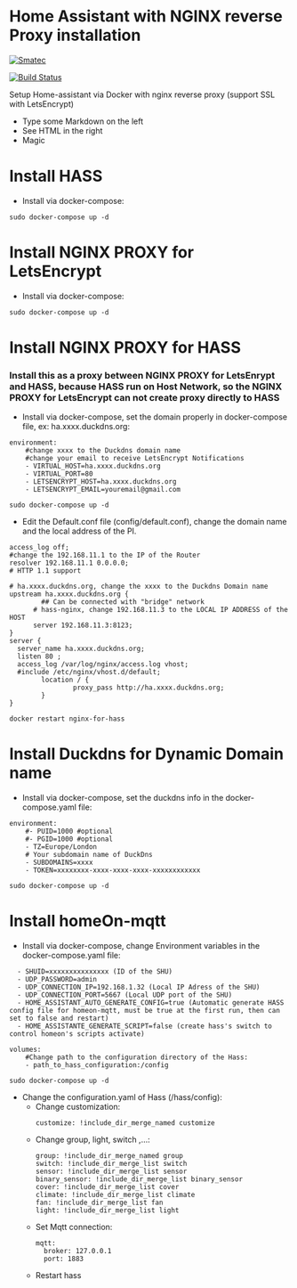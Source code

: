 # Home Assistant with NGINX reverse Proxy installation

[![Smatec](https://smatec.com.vn/wp-content/uploads/2019/04/smatect-logo.png)](http:/homeon.vn)

[![Build Status](https://travis-ci.org/joemccann/dillinger.svg?branch=master)](https://travis-ci.org/joemccann/dillinger)

Setup Home-assistant via Docker with nginx reverse proxy (support SSL with LetsEncrypt)

  - Type some Markdown on the left
  - See HTML in the right
  - Magic

# Install HASS
  - Install via docker-compose:
  ```
  sudo docker-compose up -d
  ```
    
# Install NGINX PROXY for LetsEncrypt
  - Install via docker-compose:
  ```
  sudo docker-compose up -d
  ```
  
# Install NGINX PROXY for HASS
### Install this as a proxy between NGINX PROXY for LetsEnrypt and HASS, because HASS run on Host Network, so the NGINX PROXY for LetsEncrypt can not create proxy directly to HASS
  - Install via docker-compose, set the domain properly in docker-compose file, ex: ha.xxxx.duckdns.org:
  ```
  environment:
      #change xxxx to the Duckdns domain name
      #change your email to receive LetsEncrypt Notifications
      - VIRTUAL_HOST=ha.xxxx.duckdns.org
      - VIRTUAL_PORT=80
      - LETSENCRYPT_HOST=ha.xxxx.duckdns.org
      - LETSENCRYPT_EMAIL=youremail@gmail.com
  ```
  ```
  sudo docker-compose up -d
  ```
  - Edit the Default.conf file (config/default.conf), change the domain name and the local address of the PI.
  ```
  access_log off;
  #change the 192.168.11.1 to the IP of the Router
  resolver 192.168.11.1 0.0.0.0;
  # HTTP 1.1 support
  ```
  ```
  # ha.xxxx.duckdns.org, change the xxxx to the Duckdns Domain name
  upstream ha.xxxx.duckdns.org {
          ## Can be connected with "bridge" network
        # hass-nginx, change 192.168.11.3 to the LOCAL IP ADDRESS of the HOST
        server 192.168.11.3:8123;
  }
  server {
    server_name ha.xxxx.duckdns.org;
    listen 80 ;
    access_log /var/log/nginx/access.log vhost;
    #include /etc/nginx/vhost.d/default;
          location / {
                  proxy_pass http://ha.xxxx.duckdns.org;
          }
  }
  ```
  ```
  docker restart nginx-for-hass
  ```
  
# Install Duckdns for Dynamic Domain name
  - Install via docker-compose, set the duckdns info in the docker-compose.yaml file:
  ```
  environment:
      #- PUID=1000 #optional
      #- PGID=1000 #optional
      - TZ=Europe/London
      # Your subdomain name of DuckDns
      - SUBDOMAINS=xxxx
      - TOKEN=xxxxxxxx-xxxx-xxxx-xxxx-xxxxxxxxxxxx
  ```
  ```
  sudo docker-compose up -d
  ```

# Install homeOn-mqtt
  - Install via docker-compose, change Environment variables in the docker-compose.yaml file:
  ```
    - SHUID=xxxxxxxxxxxxxxx (ID of the SHU)
    - UDP_PASSWORD=admin
    - UDP_CONNECTION_IP=192.168.1.32 (Local IP Adress of the SHU)
    - UDP_CONNECTION_PORT=5667 (Local UDP port of the SHU)        
    - HOME_ASSISTANT_AUTO_GENERATE_CONFIG=true (Automatic generate HASS config file for homeon-mqtt, must be true at the first run, then can set to false and restart)
    - HOME_ASSISTANTE_GENERATE_SCRIPT=false (create hass's switch to control homeon's scripts activate)
  ```
  ```
  volumes:
      #Change path to the configuration directory of the Hass:
      - path_to_hass_configuration:/config 
  ```
  ```
  sudo docker-compose up -d
  ```
  - Change the configuration.yaml of Hass (/hass/config):
    - Change customization: 
        ```
        customize: !include_dir_merge_named customize
        ```
    - Change group, light, switch ,...:
        ```
        group: !include_dir_merge_named group
        switch: !include_dir_merge_list switch
        sensor: !include_dir_merge_list sensor
        binary_sensor: !include_dir_merge_list binary_sensor
        cover: !include_dir_merge_list cover
        climate: !include_dir_merge_list climate
        fan: !include_dir_merge_list fan
        light: !include_dir_merge_list light
        ```
    - Set Mqtt connection:
        ```
        mqtt:
          broker: 127.0.0.1
          port: 1883
        ```
    - Restart hass 

